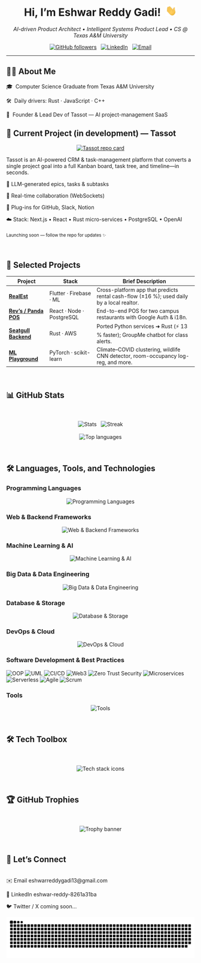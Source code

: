 
<h1 align="center">
  Hi, I’m <strong>Eshwar&nbsp;Reddy&nbsp;Gadi</strong>!&nbsp;
  <img src="https://raw.githubusercontent.com/ABSphreak/ABSphreak/master/gifs/Hi.gif" width="30" alt="wave">
</h1>

<p align="center"><em>AI-driven Product Architect • Intelligent Systems Product Lead • CS @ Texas&nbsp;A&amp;M University </em></p>

<p align="center">
  <a href="https://github.com/EshwarReddy13"><img src="https://img.shields.io/github/followers/EshwarReddy13?label=GitHub&style=social" alt="GitHub followers"></a>&nbsp;&nbsp;
  <a href="https://linkedin.com/in/eshwar-reddy-8261a31ba"><img src="https://img.shields.io/badge/Linked-In-blue?logo=linkedin&logoColor=white" alt="LinkedIn"></a>&nbsp;&nbsp;
  <a href="mailto:eshwarreddygadi13@gmail.com"><img src="https://img.shields.io/badge/Email-Me-d14836?logo=gmail&logoColor=white" alt="Email"></a>
</p>

---

## 🧑‍💻 About&nbsp;Me  

🎓  Computer Science Graduate from Texas A&M University

🛠  Daily drivers: Rust · JavaScript · C++ 

🚀  Founder & Lead Dev of Tassot — AI project-management SaaS
<br>
## 🚧 Current Project (in development) — Tassot
<p align="center"> <a href="https://github.com/EshwarReddy13/Tassot"> <img src="https://github-readme-stats.vercel.app/api/pin/?username=EshwarReddy13&repo=Tassot&theme=tokyonight&show_owner=true" alt="Tassot repo card"> </a> </p>
Tassot is an AI-powered CRM & task-management platform that converts a single project goal into a full Kanban board, task tree, and timeline—in seconds.

<br>


🔮 LLM-generated epics, tasks & subtasks

🤝 Real-time collaboration (WebSockets)

🧩 Plug-ins for GitHub, Slack, Notion

☁️ Stack: Next.js • React • Rust micro-services • PostgreSQL • OpenAI

<sub>Launching soon — follow the repo for updates ✨</sub>

<br>


## 📌 Selected Projects

| Project | Stack | Brief Description |
|---------|-------|-------------------|
| **[RealEst](https://github.com/Realest-TAMU-Capstone-Spring-2025/realest)** | Flutter · Firebase · ML | Cross-platform app that predicts rental cash-flow (±16 %); used daily by a local realtor. |
| **[Rev’s / Panda POS](https://github.com/CSCE331-Fall2024/project-3-team-4s)** | React · Node · PostgreSQL | End-to-end POS for two campus restaurants with Google Auth & i18n. |
| **[Seatgull Backend](https://github.com/EshwarReddy13/Seatgull-Backend)** | Rust · AWS | Ported Python services ➜ Rust (⚡ 13 % faster); GroupMe chatbot for class alerts. |
| **[ML Playground](https://github.com/EshwarReddy13/Machine-Learning-Projects)** | PyTorch · scikit-learn | Climate–COVID clustering, wildlife CNN detector, room-occupancy log-reg, and more. |

<br>

## 📊 GitHub Stats

<br>

<p align="center"> <img src="https://github-readme-stats.vercel.app/api?username=EshwarReddy13&show_icons=true&theme=tokyonight&include_all_commits=true" width="420" alt="Stats">&nbsp;&nbsp; <img src="https://github-readme-streak-stats.herokuapp.com/?user=EshwarReddy13&theme=tokyonight" width="410" alt="Streak"><br><br> <img src="https://github-readme-stats.vercel.app/api/top-langs/?username=EshwarReddy13&layout=compact&theme=tokyonight" width="320" alt="Top languages"> </p>

<br>

## 🛠️ Languages, Tools, and Technologies

### Programming Languages
<p align="center">
  <img src="https://skillicons.dev/icons?i=python,psql,cpp,java,js,ts,rust,go,swift,dart,zig&theme=dark" alt="Programming Languages">
</p>

### Web & Backend Frameworks
<p align="center">
  <img src="https://skillicons.dev/icons?i=react,angular,nodejs,django,fastapi,spring,nextjs,flask,express&theme=dark" alt="Web & Backend Frameworks">
</p>

### Machine Learning & AI
<p align="center">
  <img src="https://skillicons.dev/icons?i=tensorflow,pytorch,openai,huggingface,langchain,sklearn&theme=dark" alt="Machine Learning & AI">
</p>

### Big Data & Data Engineering
<p align="center">
  <img src="https://skillicons.dev/icons?i=spark,hadoop,kafka,airflow,snowflake,databricks&theme=dark" alt="Big Data & Data Engineering">
</p>

### Database & Storage
<p align="center">
  <img src="https://skillicons.dev/icons?i=postgres,mongodb,redis,aws,mysql&theme=dark" alt="Database & Storage">
</p>

### DevOps & Cloud
<p align="center">
  <img src="https://skillicons.dev/icons?i=aws,gcp,docker,kubernetes,terraform,git,githubactions,jenkins&theme=dark" alt="DevOps & Cloud">
</p>

### Software Development & Best Practices
![OOP](https://img.shields.io/badge/-OOP-000000?logo=codeigniter&logoColor=white)
![UML](https://img.shields.io/badge/-UML-000000?logo=uml&logoColor=white)
![CI/CD](https://img.shields.io/badge/-CI/CD-000000?logo=circleci&logoColor=white)
![Web3](https://img.shields.io/badge/-Web3-000000?logo=web3dotjs&logoColor=white)
![Zero Trust Security](https://img.shields.io/badge/-Zero_Trust_Security-000000?logo=cloudflare&logoColor=white)
![Microservices](https://img.shields.io/badge/-Microservices-000000?logo=apache&logoColor=white)
![Serverless](https://img.shields.io/badge/-Serverless-000000?logo=serverless&logoColor=white)
![Agile](https://img.shields.io/badge/-Agile-000000?logo=trello&logoColor=white)
![Scrum](https://img.shields.io/badge/-Scrum-000000?logo=jira&logoColor=white)

### Tools
<p align="center">
  <img src="https://skillicons.dev/icons?i=vscode,figma,linux,postman,jupyter&theme=dark" alt="Tools">
</p>

<br>

## 🛠 Tech Toolbox
<br>
<p align="center"> <img src="https://skillicons.dev/icons?i=rust,python,cpp,ts,js,nodejs,react,nextjs,flutter,tailwind,docker,kubernetes,postgres,mongodb,redis,aws,gcp,firebase,linux,git,vscode,figma&theme=dark" alt="Tech stack icons"> </p>
<br>

## 🏆 GitHub Trophies 
<br>
<p align="center"> <img src="https://github-profile-trophy.vercel.app/?username=EshwarReddy13&theme=tokyonight&margin-w=10&title=Commit,Stars,Followers,Repositories,PullRequest" alt="Trophy banner"> </p>
<br>

## 🤝 Let’s Connect
<br>
✉️ Email	eshwarreddygadi13@gmail.com <br>

💼 LinkedIn	eshwar-reddy-8261a31ba <br>

🐦 Twitter / X	coming soon…
<br>
<p align="center"> <img src="https://raw.githubusercontent.com/platane/snk/output/github-contribution-grid-snake-dark.svg" alt="Snake animation"> </p>
